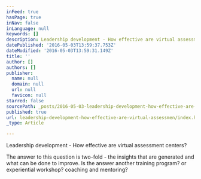```yaml
---
inFeed: true
hasPage: true
inNav: false
inLanguage: null
keywords: []
description: Leadership development - How effective are virtual assessment centers?
datePublished: '2016-05-03T13:59:37.753Z'
dateModified: '2016-05-03T13:59:31.149Z'
title: ''
author: []
authors: []
publisher:
  name: null
  domain: null
  url: null
  favicon: null
starred: false
sourcePath: _posts/2016-05-03-leadership-development-how-effective-are-virtual-assessmen.md
published: true
url: leadership-development-how-effective-are-virtual-assessmen/index.html
_type: Article

---
```

Leadership development - How effective are virtual assessment centers?

The answer to this question is two-fold - the insights that are generated and what can be done to improve. Is the answer another training program? or experiential workshop? coaching and mentoring?